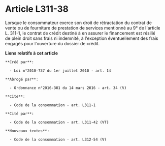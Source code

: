 # Article L311-38

Lorsque le consommateur exerce son droit de rétractation du contrat de vente ou de fourniture de prestation de services
mentionné au 9° de l'article L. 311-1, le contrat de crédit destiné à en assurer le financement est résilié de plein droit
sans frais ni indemnité, à l'exception éventuellement des frais engagés pour l'ouverture du dossier de crédit.

**Liens relatifs à cet article**

	**Créé par**:

	  - Loi n°2010-737 du 1er juillet 2010 - art. 14

	**Abrogé par**:

	  - Ordonnance n°2016-301 du 14 mars 2016 - art. 34 (V)

	**Cite**:

	  - Code de la consommation - art. L311-1

	**Cité par**:

	  - Code de la consommation - art. L311-42 (VT)

	**Nouveaux textes**:

	  - Code de la consommation - art. L312-54 (V)
